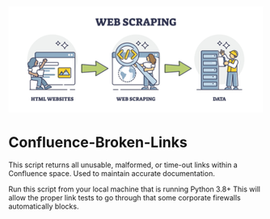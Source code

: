 ![Web Scraping Image](web_scraping.jpeg)
# Confluence-Broken-Links
This script returns all unusable, malformed, or time-out links within a Confluence space. Used to maintain accurate documentation.

Run this script from your local machine that is running Python 3.8+
This will allow the proper link tests to go through that some corporate firewalls automatically blocks.
